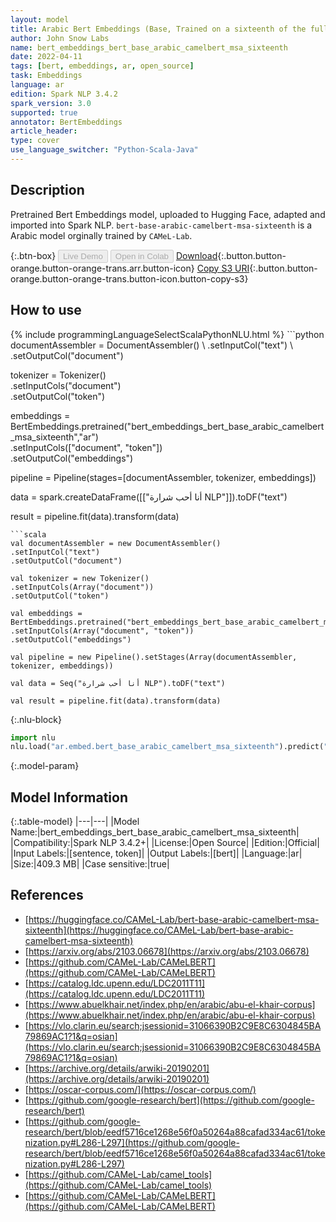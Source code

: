 ```yaml
---
layout: model
title: Arabic Bert Embeddings (Base, Trained on a sixteenth of the full MSA dataset)
author: John Snow Labs
name: bert_embeddings_bert_base_arabic_camelbert_msa_sixteenth
date: 2022-04-11
tags: [bert, embeddings, ar, open_source]
task: Embeddings
language: ar
edition: Spark NLP 3.4.2
spark_version: 3.0
supported: true
annotator: BertEmbeddings
article_header:
type: cover
use_language_switcher: "Python-Scala-Java"
---
```


## Description

Pretrained Bert Embeddings model, uploaded to Hugging Face, adapted and imported into Spark NLP. `bert-base-arabic-camelbert-msa-sixteenth` is a Arabic model orginally trained by `CAMeL-Lab`.

{:.btn-box}
<button class="button button-orange" disabled>Live Demo</button>
<button class="button button-orange" disabled>Open in Colab</button>
[Download](https://s3.amazonaws.com/auxdata.johnsnowlabs.com/public/models/bert_embeddings_bert_base_arabic_camelbert_msa_sixteenth_ar_3.4.2_3.0_1649678782020.zip){:.button.button-orange.button-orange-trans.arr.button-icon}
[Copy S3 URI](s3://auxdata.johnsnowlabs.com/public/models/bert_embeddings_bert_base_arabic_camelbert_msa_sixteenth_ar_3.4.2_3.0_1649678782020.zip){:.button.button-orange.button-orange-trans.button-icon.button-copy-s3}

## How to use



<div class="tabs-box" markdown="1">
{% include programmingLanguageSelectScalaPythonNLU.html %}
```python
documentAssembler = DocumentAssembler() \
.setInputCol("text") \
.setOutputCol("document")

tokenizer = Tokenizer() \
.setInputCols("document") \
.setOutputCol("token")

embeddings = BertEmbeddings.pretrained("bert_embeddings_bert_base_arabic_camelbert_msa_sixteenth","ar") \
.setInputCols(["document", "token"]) \
.setOutputCol("embeddings")

pipeline = Pipeline(stages=[documentAssembler, tokenizer, embeddings])

data = spark.createDataFrame([["أنا أحب شرارة NLP"]]).toDF("text")

result = pipeline.fit(data).transform(data)
```
```scala
val documentAssembler = new DocumentAssembler() 
.setInputCol("text") 
.setOutputCol("document")

val tokenizer = new Tokenizer() 
.setInputCols(Array("document"))
.setOutputCol("token")

val embeddings = BertEmbeddings.pretrained("bert_embeddings_bert_base_arabic_camelbert_msa_sixteenth","ar") 
.setInputCols(Array("document", "token")) 
.setOutputCol("embeddings")

val pipeline = new Pipeline().setStages(Array(documentAssembler, tokenizer, embeddings))

val data = Seq("أنا أحب شرارة NLP").toDF("text")

val result = pipeline.fit(data).transform(data)
```


{:.nlu-block}
```python
import nlu
nlu.load("ar.embed.bert_base_arabic_camelbert_msa_sixteenth").predict("""أنا أحب شرارة NLP""")
```

</div>

{:.model-param}
## Model Information

{:.table-model}
|---|---|
|Model Name:|bert_embeddings_bert_base_arabic_camelbert_msa_sixteenth|
|Compatibility:|Spark NLP 3.4.2+|
|License:|Open Source|
|Edition:|Official|
|Input Labels:|[sentence, token]|
|Output Labels:|[bert]|
|Language:|ar|
|Size:|409.3 MB|
|Case sensitive:|true|

## References

- [https://huggingface.co/CAMeL-Lab/bert-base-arabic-camelbert-msa-sixteenth](https://huggingface.co/CAMeL-Lab/bert-base-arabic-camelbert-msa-sixteenth)
- [https://arxiv.org/abs/2103.06678](https://arxiv.org/abs/2103.06678)
- [https://github.com/CAMeL-Lab/CAMeLBERT](https://github.com/CAMeL-Lab/CAMeLBERT)
- [https://catalog.ldc.upenn.edu/LDC2011T11](https://catalog.ldc.upenn.edu/LDC2011T11)
- [https://www.abuelkhair.net/index.php/en/arabic/abu-el-khair-corpus](https://www.abuelkhair.net/index.php/en/arabic/abu-el-khair-corpus)
- [https://vlo.clarin.eu/search;jsessionid=31066390B2C9E8C6304845BA79869AC1?1&q=osian](https://vlo.clarin.eu/search;jsessionid=31066390B2C9E8C6304845BA79869AC1?1&q=osian)
- [https://archive.org/details/arwiki-20190201](https://archive.org/details/arwiki-20190201)
- [https://oscar-corpus.com/](https://oscar-corpus.com/)
- [https://github.com/google-research/bert](https://github.com/google-research/bert)
- [https://github.com/google-research/bert/blob/eedf5716ce1268e56f0a50264a88cafad334ac61/tokenization.py#L286-L297](https://github.com/google-research/bert/blob/eedf5716ce1268e56f0a50264a88cafad334ac61/tokenization.py#L286-L297)
- [https://github.com/CAMeL-Lab/camel_tools](https://github.com/CAMeL-Lab/camel_tools)
- [https://github.com/CAMeL-Lab/CAMeLBERT](https://github.com/CAMeL-Lab/CAMeLBERT)